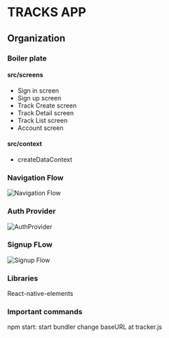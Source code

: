 # TRACKS APP

## Organization

### Boiler plate

#### src/screens

- Sign in screen
- Sign up screen
- Track Create screen
- Track Detail screen
- Track List screen
- Account screen

#### src/context

- createDataContext

### Navigation Flow

![Navigation Flow](https://user-images.githubusercontent.com/51387597/82834568-2bc00700-9e87-11ea-9046-12747d66c848.png)

### Auth Provider

![AuthProvider](https://user-images.githubusercontent.com/51387597/82842820-9cbfe880-9ea0-11ea-92ed-285da57a7b7d.png)

### Signup FLow

![Signup Flow](https://user-images.githubusercontent.com/51387597/82843714-9e3ee000-9ea3-11ea-8136-959ea907af29.png)

### Libraries

React-native-elements

### Important commands

npm start: start bundler
change baseURL at tracker.js
